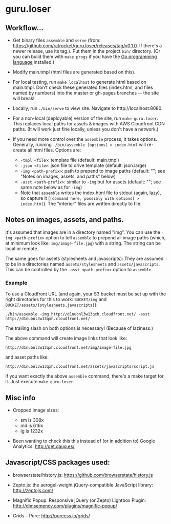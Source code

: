 # guru.loser

## Workflow...

- Get binary files `assemble` and `serve` (from:
  https://github.com/ratrocket/guru.loser/releases/tag/v0.1.0.  If there's a
  newer release, use its tag.).  Put them in the project `bin/` directory.  (Or
  you can build them with `make progs` if you have the [Go programming
  language](http://golang.org) installed.)

- Modify main.tmpl (html files are generated based on this).

- For local testing, run `make localhost` to generate html based on main.tmpl.
  Don't check these generated files (index.html, and files named by numbers)
  into the master or gh-pages branches -- the site will break!

- Locally, run `./bin/serve` to view site.  Navigate to http://localhost:8080.

- For a non-local (deployable) version of the site, run `make guru.loser`.
  This replaces local paths for assets & images with AWS Cloudfront CDN paths.
  (It will work just fine locally, unless you don't have a network.)

- If you need more control over the `assemble` process, it takes options.
  Generally, running `./bin/assemble [options] > index.html` will re-create all
  html files.  Options are:

  - `-tmpl <file>`: template file (default: main.tmpl)
  - `-json <file>`: json file to drive template (default: json.large)
  - `-img <path-prefix>`: path to prepend to image paths (default: ""; see
    "Notes on images, assets, and paths" below)
  - `-asst <path-prefix>`: similar to `-img` but for assets (default: ""; see
    same note below as for `-img`)
  - Note that `assemble` writes the index.html file to stdout (again, lazy), so
    capture it (`[command here, possibly with options] > index.html`).  The
    "interior" files are written directly to file.

## Notes on images, assets, and paths.

It's assumed that images are in a directory named "img".  You can use the `-img
<path-prefix>` option to tell `assemble` to prepend all image paths (which, at
minimum look like: `img/image-file.jpg`) with a string.  The string can be
local or remote.

The same goes for assets (stylesheets and javascripts): They are assumed to be
in a directories named `assets/stylesheets` and `assets/javascripts`.  This can
be controlled by the `-asst <path-prefix>` option to `assemble`.

### Example

To use a Cloudfront URL (and again, your S3 bucket must be set up with the
right directories for this to work: `BUCKET/img` and
`BUCKET/assets/{stylesheets,javascripts}`):

`./bin/assemble -img http://d1nubnl3w13qxh.cloudfront.net/ -asst http://d1nubnl3w13qxh.cloudfront.net/`

The trailing slash on both options is necessary!  (Because of laziness.)

The above command will create image links that look like:

`http://d1nubnl3w13qxh.cloudfront.net/img/image-file.jpg`

and asset paths like:

`http://d1nubnl3w13qxh.cloudfront.net/assets/javascripts/script.js`

If you want exactly the above `assemble` command, there's a make target for it.
Just execute `make guru.loser`.

## Misc info

- Cropped image sizes:

  - sm is 308x
  - md is 616x
  - lg is 1232x

- Been wanting to check this this instead of (or in addition to) Google
  Analytics: http://get.gaug.es/

## Javascript/CSS packages used:

- browserstate/history.js: https://github.com/browserstate/history.js

- Zepto.js: the aerogel-weight jQuery-compatible JavaScript library:
  http://zeptojs.com/

- Magnific Popup: Responsive jQuery (or Zepto) Lightbox Plugin:
  http://dimsemenov.com/plugins/magnific-popup/

- Grids – Pure: http://purecss.io/grids/
